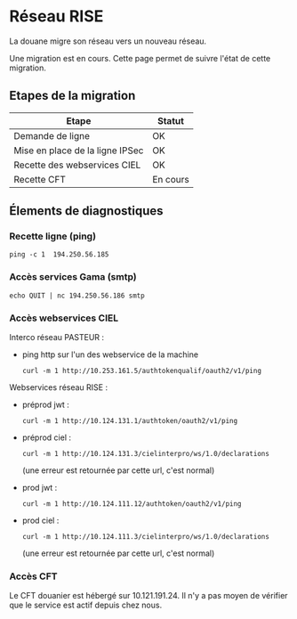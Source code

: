 # Réseau RISE

La douane migre son réseau vers un nouveau réseau.

Une migration est en cours. Cette page permet de suivre l'état de cette migration.

## Etapes de la migration

| Etape                              | Statut        |
|------------------------------------|---------------|
| Demande de ligne                   | OK            |
| Mise en place de la ligne IPSec    | OK            |
| Recette des webservices CIEL       | OK            |
| Recette CFT                        | En cours      |

## Élements de diagnostiques 

### Recette ligne (ping)

    ping -c 1  194.250.56.185

### Accès services Gama (smtp)

    echo QUIT | nc 194.250.56.186 smtp

### Accès webservices CIEL

Interco réseau PASTEUR :

  - ping http sur l'un des webservice de la machine

    ``curl -m 1 http://10.253.161.5/authtokenqualif/oauth2/v1/ping``

Webservices réseau RISE :

 - préprod jwt :

    ``curl -m 1 http://10.124.131.1/authtoken/oauth2/v1/ping``

 - préprod ciel :

    ``curl -m 1 http://10.124.131.3/cielinterpro/ws/1.0/declarations``

    (une erreur est retournée par cette url, c'est normal)

 - prod jwt :

    ``curl -m 1 http://10.124.111.12/authtoken/oauth2/v1/ping``

 - prod ciel :

    ``curl -m 1 http://10.124.111.3/cielinterpro/ws/1.0/declarations``

    (une erreur est retournée par cette url, c'est normal)

### Accès CFT

Le CFT douanier est hébergé sur 10.121.191.24. Il n'y a pas moyen de vérifier que le service est actif depuis chez nous.
